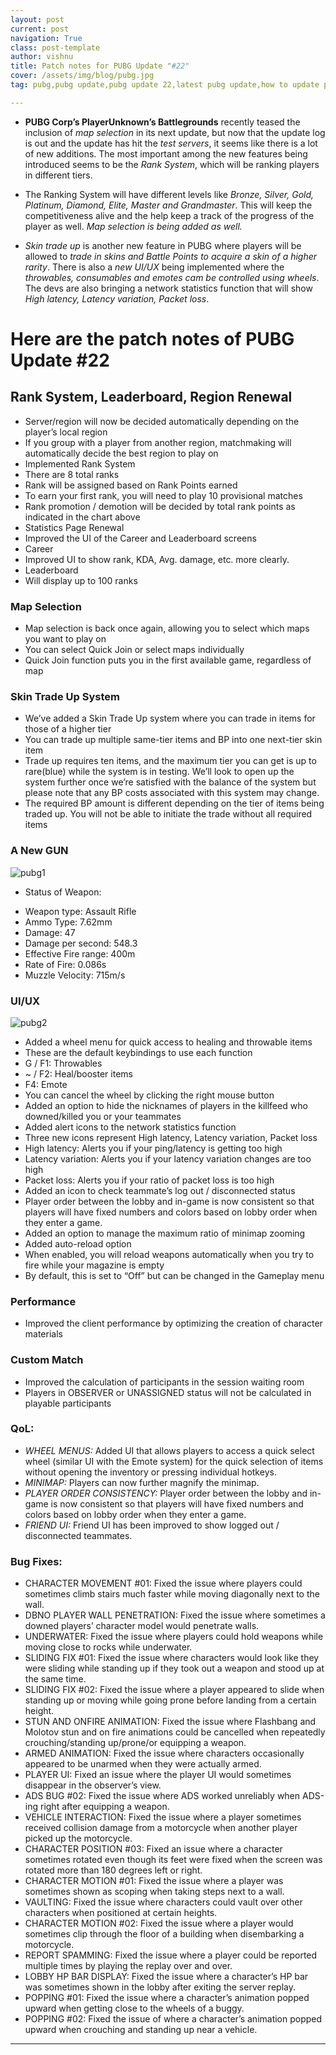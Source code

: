 ```yaml
---
layout: post
current: post
navigation: True
class: post-template
author: vishnu
title: Patch notes for PUBG Update "#22"
cover: /assets/img/blog/pubg.jpg
tag: pubg,pubg update,pubg update 22,latest pubg update,how to update pubg

---
```


* **PUBG Corp’s PlayerUnknown’s Battlegrounds** recently teased the inclusion of *map selection* in its next update, but now that the update log is out and the update has hit the *test servers*, it seems like there is a lot of new additions. The most important among the new features being introduced seems to be the *Rank System*, which will be ranking players in different tiers.

* The Ranking System will have different levels like *Bronze, Silver, Gold, Platinum, Diamond, Elite, Master and Grandmaster*. This will keep the competitiveness alive and the help keep a track of the progress of the player as well. *Map selection is being added as well.*

* *Skin trade up* is another new feature in PUBG where players will be allowed to *trade in skins and Battle Points to acquire a skin of a higher rarity*. There is also a *new UI/UX* being implemented where the *throwables, consumables and emotes cam be controlled using wheels*. The devs are also bringing a network statistics function that will show *High latency, Latency variation, Packet loss*.
# Here are the patch notes of PUBG Update #22
## Rank System, Leaderboard, Region Renewal
* Server/region will now be decided automatically depending on the player’s local region
* If you group with a player from another region, matchmaking will automatically decide the best region to play on
* Implemented Rank System
* There are 8 total ranks
* Rank will be assigned based on Rank Points earned
* To earn your first rank, you will need to play 10 provisional matches
* Rank promotion / demotion will be decided by total rank points as indicated in the chart above
* Statistics Page Renewal
* Improved the UI of the Career and Leaderboard screens
* Career
* Improved UI to show rank, KDA, Avg. damage, etc. more
clearly.
* Leaderboard
* Will display up to 100 ranks
### Map Selection
* Map selection is back once again, allowing you to select which maps you want to play on
* You can select Quick Join or select maps individually
* Quick Join function puts you in the first available game, regardless of map
### Skin Trade Up System
* We’ve added a Skin Trade Up system where you can trade in items for those of a higher tier
* You can trade up multiple same-tier items and BP into one next-tier skin item
* Trade up requires ten items, and the maximum tier you can get is up to rare(blue) while the system is in testing. We’ll look to open up the system further once we’re satisfied with the balance of the system but please note that any BP costs associated with this system may change.
* The required BP amount is different depending on the tier of items being traded up. You will not be able to initiate the trade without all required items
### A New GUN
![pubg1](/assets/img/blog/pubg1.jpg)
- Status of Weapon:

 * Weapon type: Assault Rifle
 * Ammo Type: 7.62mm
 * Damage: 47
 * Damage per second: 548.3
 * Effective Fire range: 400m
 * Rate of Fire: 0.086s
 * Muzzle Velocity: 715m/s

### UI/UX

![pubg2](/assets/img/blog/pubg2.jpg)

* Added a wheel menu for quick access to healing and throwable items
* These are the default keybindings to use each function
* G / F1: Throwables
* ~ / F2: Heal/booster items
* F4: Emote
* You can cancel the wheel by clicking the right mouse button
* Added an option to hide the nicknames of players in the killfeed who downed/killed you or your teammates
* Added alert icons to the network statistics function
* Three new icons represent High latency, Latency variation, Packet loss
* High latency: Alerts you if your ping/latency is getting too high
* Latency variation: Alerts you if your latency variation changes are too high
* Packet loss: Alerts you if your ratio of packet loss is too high
* Added an icon to check teammate’s log out / disconnected status
* Player order between the lobby and in-game is now consistent so that players will have fixed numbers and colors based on lobby order when they enter a game.
* Added an option to manage the maximum ratio of minimap zooming
* Added auto-reload option
* When enabled, you will reload weapons automatically when you try to fire while your magazine is empty
* By default, this is set to “Off” but can be changed in the Gameplay menu
### Performance
* Improved the client performance by optimizing the creation of character materials
### Custom Match
* Improved the calculation of participants in the session waiting room
* Players in OBSERVER or UNASSIGNED status will not be calculated in playable participants
### QoL:
* *WHEEL MENUS:* Added UI that allows players to access a quick select wheel (similar UI with the Emote system) for the quick selection of items without opening the inventory or pressing individual hotkeys.
* *MINIMAP:* Players can now further magnify the minimap.
* *PLAYER ORDER CONSISTENCY:* Player order between the lobby and in-game is now consistent so that players will have fixed numbers and colors based on lobby order when they enter a game.
* *FRIEND UI:* Friend UI has been improved to show logged out / disconnected teammates.
### Bug Fixes:
* CHARACTER MOVEMENT #01: Fixed the issue where players could sometimes climb stairs much faster while moving diagonally next to the wall.
* DBNO PLAYER WALL PENETRATION: Fixed the issue where sometimes a downed players’ character model would penetrate walls.
* UNDERWATER: Fixed the issue where players could hold weapons while moving close to rocks while underwater.
* SLIDING FIX #01: Fixed the issue where characters would look like they were sliding while standing up if they took out a weapon and stood up at the same time.
* SLIDING FIX #02: Fixed the issue where a player appeared to slide when standing up or moving while going prone before landing from a certain height.
* STUN AND ONFIRE ANIMATION: Fixed the issue where Flashbang and Molotov stun and on fire animations could be cancelled when repeatedly crouching/standing up/prone/or equipping a weapon.
* ARMED ANIMATION: Fixed the issue where characters occasionally appeared to be unarmed when they were actually armed.
* PLAYER UI: Fixed an issue where the player UI would sometimes disappear in the observer’s view.
* ADS BUG #02: Fixed the issue where ADS worked unreliably when ADS-ing right after equipping a weapon.
* VEHICLE INTERACTION: Fixed the issue where a player sometimes received collision damage from a motorcycle when another player picked up the motorcycle.
* CHARACTER POSITION #03: Fixed an issue where a character sometimes rotated even though its feet were fixed when the screen was rotated more than 180 degrees left or right.
* CHARACTER MOTION #01: Fixed the issue where a player was sometimes shown as scoping when taking steps next to a wall.
* VAULTING: Fixed the issue where characters could vault over other characters when positioned at certain heights.
* CHARACTER MOTION #02: Fixed the issue where a player would sometimes clip through the floor of a building when disembarking a motorcycle.
* REPORT SPAMMING: Fixed the issue where a player could be reported multiple times by playing the replay over and over.
* LOBBY HP BAR DISPLAY: Fixed the issue where a character’s HP bar was sometimes shown in the lobby after exiting the server replay.
* POPPING #01: Fixed the issue where a character’s animation popped upward when getting close to the wheels of a buggy.
* POPPING #02: Fixed the issue of where a character’s animation popped upward when crouching and standing up near a vehicle.

---
